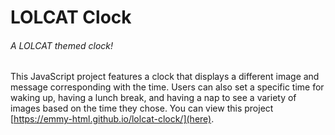 # LOLCAT Clock
###### A LOLCAT themed clock!

This JavaScript project features a clock that displays a different image and message corresponding with the time. Users can also set a specific time for waking up, having a lunch break, and having a nap to see a variety of images based on the time they chose. You can view this project [https://emmy-html.github.io/lolcat-clock/](here).
